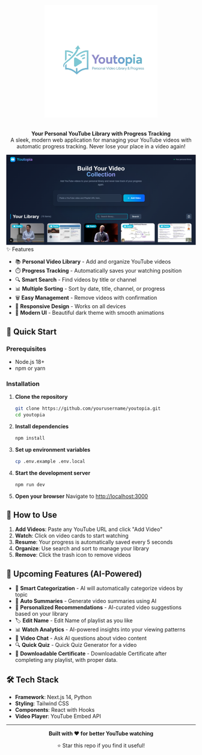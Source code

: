 <div align="center">
  <img src="public/Youtopia_Logo.png" alt="Youtopia Logo" width="300">
</div>

<br>

<p align="center">
  <strong>Your Personal YouTube Library with Progress Tracking</strong>
  <br>
  A sleek, modern web application for managing your YouTube videos with automatic progress tracking. Never lose your place in a video again!
</p>

<div align="center">
  <img src="public/Preview_Image.png" alt="Youtopia Preview" width="800">
</div>
✨ Features

- 📚 **Personal Video Library** - Add and organize YouTube videos
- ⏱️ **Progress Tracking** - Automatically saves your watching position
- 🔍 **Smart Search** - Find videos by title or channel
- 📊 **Multiple Sorting** - Sort by date, title, channel, or progress
- 🗑️ **Easy Management** - Remove videos with confirmation
- 📱 **Responsive Design** - Works on all devices
- 🌙 **Modern UI** - Beautiful dark theme with smooth animations

## 🚀 Quick Start

### Prerequisites
- Node.js 18+
- npm or yarn

### Installation

1. **Clone the repository**
   ```bash
   git clone https://github.com/yourusername/youtopia.git
   cd youtopia
   ```

2. **Install dependencies**
   ```bash
   npm install
   ```

3. **Set up environment variables**
   ```bash
   cp .env.example .env.local
   ```

4. **Start the development server**
   ```bash
   npm run dev
   ```

5. **Open your browser**
   Navigate to [http://localhost:3000](http://localhost:3000)

## 🎯 How to Use

1. **Add Videos**: Paste any YouTube URL and click "Add Video"
2. **Watch**: Click on video cards to start watching
3. **Resume**: Your progress is automatically saved every 5 seconds
4. **Organize**: Use search and sort to manage your library
5. **Remove**: Click the trash icon to remove videos

## 🤖 Upcoming Features (AI-Powered)

- 🎵 **Smart Categorization** - AI will automatically categorize videos by topic
- 📝 **Auto Summaries** - Generate video summaries using AI
- 🎯 **Personalized Recommendations** - AI-curated video suggestions based on your library
- 🏷️ **Edit Name** - Edit Name of playlist as you like  
- 📊 **Watch Analytics** - AI-powered insights into your viewing patterns
- 💬 **Video Chat** - Ask AI questions about video content
- 🔍 **Quick Quiz** - Quick Quiz Generator for a video
- 🎨 **Downloadable Certificate** - Downloadable Certificate after completing any playlist, with proper data.

## 🛠️ Tech Stack

- **Framework**: Next.js 14, Python
- **Styling**: Tailwind CSS
- **Components**: React with Hooks
- **Video Player**: YouTube Embed API

---

<div align="center">

**Built with ❤️ for better YouTube watching**

⭐ Star this repo if you find it useful!

</div>
